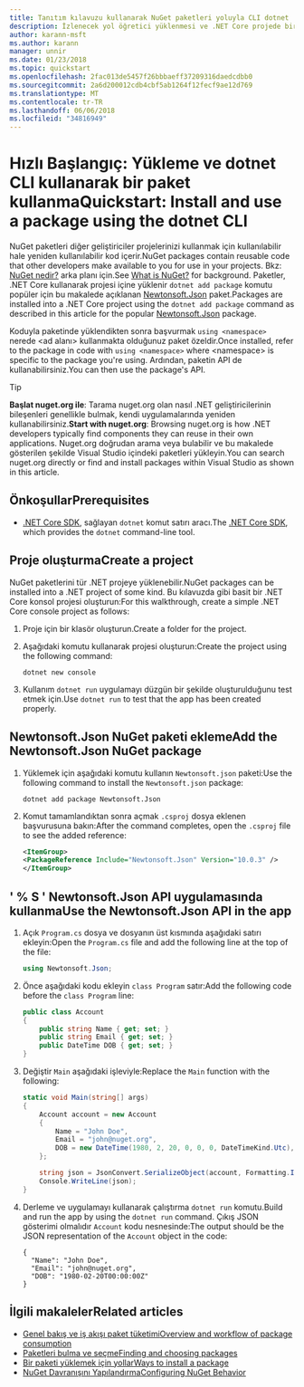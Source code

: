 ```yaml
---
title: Tanıtım kılavuzu kullanarak NuGet paketleri yoluyla CLI dotnet
description: İzlenecek yol öğretici yüklenmesi ve .NET Core projede bir NuGet paketi kullanarak işleme.
author: karann-msft
ms.author: karann
manager: unnir
ms.date: 01/23/2018
ms.topic: quickstart
ms.openlocfilehash: 2fac013de5457f26bbbaeff37209316daedcdbb0
ms.sourcegitcommit: 2a6d200012cdb4cbf5ab1264f12fecf9ae12d769
ms.translationtype: MT
ms.contentlocale: tr-TR
ms.lasthandoff: 06/06/2018
ms.locfileid: "34816949"
---
```

# <a name="quickstart-install-and-use-a-package-using-the-dotnet-cli"></a><span data-ttu-id="29e96-103">Hızlı Başlangıç: Yükleme ve dotnet CLI kullanarak bir paket kullanma</span><span class="sxs-lookup"><span data-stu-id="29e96-103">Quickstart: Install and use a package using the dotnet CLI</span></span>

<span data-ttu-id="29e96-104">NuGet paketleri diğer geliştiriciler projelerinizi kullanmak için kullanılabilir hale yeniden kullanılabilir kod içerir.</span><span class="sxs-lookup"><span data-stu-id="29e96-104">NuGet packages contain reusable code that other developers make available to you for use in your projects.</span></span> <span data-ttu-id="29e96-105">Bkz: [NuGet nedir?](../What-is-NuGet.md) arka planı için.</span><span class="sxs-lookup"><span data-stu-id="29e96-105">See [What is NuGet?](../What-is-NuGet.md) for background.</span></span> <span data-ttu-id="29e96-106">Paketler, .NET Core kullanarak projesi içine yüklenir `dotnet add package` komutu popüler için bu makalede açıklanan [Newtonsoft.Json](https://www.nuget.org/packages/Newtonsoft.Json/) paket.</span><span class="sxs-lookup"><span data-stu-id="29e96-106">Packages are installed into a .NET Core project using the `dotnet add package` command as described in this article for the popular [Newtonsoft.Json](https://www.nuget.org/packages/Newtonsoft.Json/) package.</span></span>

<span data-ttu-id="29e96-107">Koduyla paketinde yüklendikten sonra başvurmak `using <namespace>` nerede \<ad alanı\> kullanmakta olduğunuz paket özeldir.</span><span class="sxs-lookup"><span data-stu-id="29e96-107">Once installed, refer to the package in code with `using <namespace>` where \<namespace\> is specific to the package you're using.</span></span> <span data-ttu-id="29e96-108">Ardından, paketin API de kullanabilirsiniz.</span><span class="sxs-lookup"><span data-stu-id="29e96-108">You can then use the package's API.</span></span>

> [!Tip]
> <span data-ttu-id="29e96-109">**Başlat nuget.org ile**: Tarama nuget.org olan nasıl .NET geliştiricilerinin bileşenleri genellikle bulmak, kendi uygulamalarında yeniden kullanabilirsiniz.</span><span class="sxs-lookup"><span data-stu-id="29e96-109">**Start with nuget.org**: Browsing nuget.org is how .NET developers typically find components they can reuse in their own applications.</span></span> <span data-ttu-id="29e96-110">Nuget.org doğrudan arama veya bulabilir ve bu makalede gösterilen şekilde Visual Studio içindeki paketleri yükleyin.</span><span class="sxs-lookup"><span data-stu-id="29e96-110">You can search nuget.org directly or find and install packages within Visual Studio as shown in this article.</span></span>

## <a name="prerequisites"></a><span data-ttu-id="29e96-111">Önkoşullar</span><span class="sxs-lookup"><span data-stu-id="29e96-111">Prerequisites</span></span>

- <span data-ttu-id="29e96-112">[.NET Core SDK](https://www.microsoft.com/net/download/), sağlayan `dotnet` komut satırı aracı.</span><span class="sxs-lookup"><span data-stu-id="29e96-112">The [.NET Core SDK](https://www.microsoft.com/net/download/), which provides the `dotnet` command-line tool.</span></span>

## <a name="create-a-project"></a><span data-ttu-id="29e96-113">Proje oluşturma</span><span class="sxs-lookup"><span data-stu-id="29e96-113">Create a project</span></span>

<span data-ttu-id="29e96-114">NuGet paketlerini tür .NET projeye yüklenebilir.</span><span class="sxs-lookup"><span data-stu-id="29e96-114">NuGet packages can be installed into a .NET project of some kind.</span></span> <span data-ttu-id="29e96-115">Bu kılavuzda gibi basit bir .NET Core konsol projesi oluşturun:</span><span class="sxs-lookup"><span data-stu-id="29e96-115">For this walkthrough, create a simple .NET Core console project as follows:</span></span>

1. <span data-ttu-id="29e96-116">Proje için bir klasör oluşturun.</span><span class="sxs-lookup"><span data-stu-id="29e96-116">Create a folder for the project.</span></span>

1. <span data-ttu-id="29e96-117">Aşağıdaki komutu kullanarak projesi oluşturun:</span><span class="sxs-lookup"><span data-stu-id="29e96-117">Create the project using the following command:</span></span>

    ```cli
    dotnet new console
    ```

1. <span data-ttu-id="29e96-118">Kullanım `dotnet run` uygulamayı düzgün bir şekilde oluşturulduğunu test etmek için.</span><span class="sxs-lookup"><span data-stu-id="29e96-118">Use `dotnet run` to test that the app has been created properly.</span></span>

## <a name="add-the-newtonsoftjson-nuget-package"></a><span data-ttu-id="29e96-119">Newtonsoft.Json NuGet paketi ekleme</span><span class="sxs-lookup"><span data-stu-id="29e96-119">Add the Newtonsoft.Json NuGet package</span></span>

1. <span data-ttu-id="29e96-120">Yüklemek için aşağıdaki komutu kullanın `Newtonsoft.json` paketi:</span><span class="sxs-lookup"><span data-stu-id="29e96-120">Use the following command to install the `Newtonsoft.json` package:</span></span>

    ```cli
    dotnet add package Newtonsoft.Json
    ```

2. <span data-ttu-id="29e96-121">Komut tamamlandıktan sonra açmak `.csproj` dosya eklenen başvurusuna bakın:</span><span class="sxs-lookup"><span data-stu-id="29e96-121">After the command completes, open the `.csproj` file to see the added reference:</span></span>

    ```xml
   <ItemGroup>
    <PackageReference Include="Newtonsoft.Json" Version="10.0.3" />
   </ItemGroup>
    ```

## <a name="use-the-newtonsoftjson-api-in-the-app"></a><span data-ttu-id="29e96-122">' % S ' Newtonsoft.Json API uygulamasında kullanma</span><span class="sxs-lookup"><span data-stu-id="29e96-122">Use the Newtonsoft.Json API in the app</span></span>

1. <span data-ttu-id="29e96-123">Açık `Program.cs` dosya ve dosyanın üst kısmında aşağıdaki satırı ekleyin:</span><span class="sxs-lookup"><span data-stu-id="29e96-123">Open the `Program.cs` file and add the following line at the top of the file:</span></span>

    ```cs
    using Newtonsoft.Json;
    ```

1. <span data-ttu-id="29e96-124">Önce aşağıdaki kodu ekleyin `class Program` satır:</span><span class="sxs-lookup"><span data-stu-id="29e96-124">Add the following code before the `class Program` line:</span></span>

    ```cs
    public class Account
    {
        public string Name { get; set; }
        public string Email { get; set; }
        public DateTime DOB { get; set; }
    }
    ```

1. <span data-ttu-id="29e96-125">Değiştir `Main` aşağıdaki işleviyle:</span><span class="sxs-lookup"><span data-stu-id="29e96-125">Replace the `Main` function with the following:</span></span>

    ```cs
    static void Main(string[] args)
    {
        Account account = new Account
        {
            Name = "John Doe",
            Email = "john@nuget.org",
            DOB = new DateTime(1980, 2, 20, 0, 0, 0, DateTimeKind.Utc),
        };

        string json = JsonConvert.SerializeObject(account, Formatting.Indented);
        Console.WriteLine(json);
    }
    ```

1. <span data-ttu-id="29e96-126">Derleme ve uygulamayı kullanarak çalıştırma `dotnet run` komutu.</span><span class="sxs-lookup"><span data-stu-id="29e96-126">Build and run the app by using the `dotnet run` command.</span></span> <span data-ttu-id="29e96-127">Çıkış JSON gösterimi olmalıdır `Account` kodu nesnesinde:</span><span class="sxs-lookup"><span data-stu-id="29e96-127">The output should be the JSON representation of the `Account` object in the code:</span></span>

    ```output
    {
      "Name": "John Doe",
      "Email": "john@nuget.org",
      "DOB": "1980-02-20T00:00:00Z"
    }
    ```

## <a name="related-articles"></a><span data-ttu-id="29e96-128">İlgili makaleler</span><span class="sxs-lookup"><span data-stu-id="29e96-128">Related articles</span></span>

- [<span data-ttu-id="29e96-129">Genel bakış ve iş akışı paket tüketimi</span><span class="sxs-lookup"><span data-stu-id="29e96-129">Overview and workflow of package consumption</span></span>](../consume-packages/overview-and-workflow.md)
- [<span data-ttu-id="29e96-130">Paketleri bulma ve seçme</span><span class="sxs-lookup"><span data-stu-id="29e96-130">Finding and choosing packages</span></span>](../consume-packages/finding-and-choosing-packages.md)
- [<span data-ttu-id="29e96-131">Bir paketi yüklemek için yollar</span><span class="sxs-lookup"><span data-stu-id="29e96-131">Ways to install a package</span></span>](../consume-packages/ways-to-install-a-package.md)
- [<span data-ttu-id="29e96-132">NuGet Davranışını Yapılandırma</span><span class="sxs-lookup"><span data-stu-id="29e96-132">Configuring NuGet Behavior</span></span>](../consume-packages/configuring-nuget-behavior.md)
